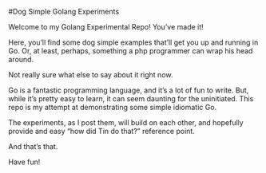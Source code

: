 #Dog Simple Golang Experiments

Welcome to my Golang Experimental Repo! You’ve made it! 


Here, you’ll find some dog simple examples that’ll get you up and running in Go. Or, at least, perhaps, something a php programmer can wrap his head around. 


Not really sure what else to say about it right now. 


Go is a fantastic programming language, and it’s a lot of fun to write. But, while it’s pretty easy to learn, it can seem daunting for the uninitiated. This repo is my attempt at demonstrating some simple idiomatic Go.


The experiments, as I post them, will build on each other, and hopefully provide and easy “how did Tin do that?” reference point.


And that’s that.


Have fun!